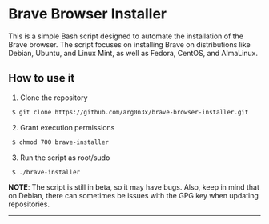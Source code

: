 # Brave Browser Installer

This is a simple Bash script designed to automate the installation of the Brave browser. The script focuses on installing Brave on distributions like Debian, Ubuntu, and Linux Mint, as well as Fedora, CentOS, and AlmaLinux.

## How to use it

1. Clone the repository

```bash
 $ git clone https://github.com/arg0n3x/brave-browser-installer.git
```

2. Grant execution permissions

```bash
 $ chmod 700 brave-installer
```

3. Run the script as root/sudo

```bash
 $ ./brave-installer
```

**NOTE**: The script is still in beta, so it may have bugs. Also, keep in mind that on Debian, there can sometimes be issues with the GPG key when updating repositories.

---
